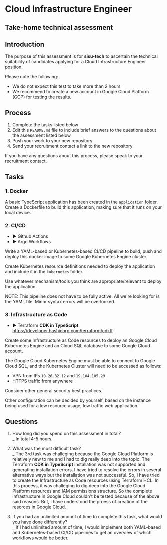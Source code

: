 # Cloud Infrastructure Engineer
## Take-home technical assessment

## Introduction
The purpose of this assessment is for **sisu-tech** to ascertain the technical suitability of candidates applying for a Cloud Infrastructure Engineer position.

Please note the following:

 - We do not expect this test to take more than 2 hours
 - We recommend to create a new account in Google Cloud Platform (GCP) for testing the results.

## Process

 1. Complete the tasks listed below
 2. Edit this `README.md` file to include brief answers to the questions about the assessment listed below
 3. Push your work to your new repository
 4. Send your recruitment contact a link to the new repository

If you have any questions about this process, please speak to your recruitment contact.

## Tasks

### 1. Docker
A basic TypeScript application has been created in the `application` folder. Create a Dockerfile to build this application, making sure that it runs on your local device.

### 2. CI/CD
 - :arrow_forward: Github Actions
 - :arrow_forward: Argo Workflows

Write a YAML-based or Kubernetes-based CI/CD pipeline to build, push and deploy this docker image to some Google Kubernetes Engine cluster.

Create Kubernetes resource definitions needed to deploy the application and include it in the `kubernetes` folder.

Use whatever mechanism/tools you think are appropriate/relevant to deploy the application.

NOTE: This pipeline does not have to be fully active. All we're looking for is the YAML file. Minor syntax errors will be overlooked.

### 3. Infrastructure as Code
 - :arrow_forward: Terraform **CDK in TypeScript** https://developer.hashicorp.com/terraform/cdktf

Create some Infrastructure as Code resources to deploy an Google Cloud Kubernetes Engine and an Cloud SQL database to some Google Cloud account.

The Google Cloud Kubernetes Engine must be able to connect to Google Cloud SQL, and the Kubernetes Cluster will need to be accessed as follows:
 - VPN from IPs `10.26.32.12` and `19.104.105.29`
 - HTTPS traffic from anywhere

Consider other general security best practices.

Other configuration can be decided by yourself, based on the instance being used for a low resource usage, low traffic web application.

## Questions

 1. How long did you spend on this assessment in total?\
 _ In total 4-5 hours.

 2. What was the most difficult task?\
 _ The 3rd task was challeging because the Google Cloud Platform is relatively new to me and I had to dig really deep into the topic. The Terraform **CDK in TypeScript** installation was not supported and generating installation errors. I have tried to resolve the errors in several alternative ways but the installation was not successful. So, I have tried to create the Infrastructure as Code resources using Terraform HCL. In this process, it was challeging to dig deep into the Google Cloud Platform resources and IAM permissions structure. So the complete infrastructure in Google Cloud couldn't be tested because of the above said reasons. But, I have understood the proess of creation of the resorces in Google Cloud.

 3. If you had an unlimited amount of time to complete this task, what would you have done differently?\
 _ If I had unlimited amount of time, I would implement both YAML-based and Kubernetes-based CI/CD pipelines to get an overview of which workflows would be better.
